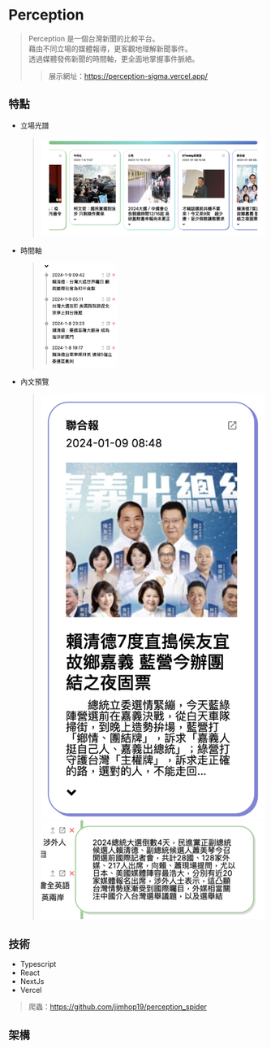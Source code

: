 # Perception
> Perception 是一個台灣新聞的比較平台。
> <br>
> 藉由不同立場的媒體報導，更客觀地理解新聞事件。
> <br>
> 透過媒體發佈新聞的時間軸，更全面地掌握事件脈絡。
> <br>
>> 展示網址：https://perception-sigma.vercel.app/

## 特點
+ 立場光譜
  > ![](https://github.com/jimhop19/perception_frontend/blob/develop/public/perception%20description%20photo/spectrum.png)
+ 時間軸
  > <img src="https://github.com/jimhop19/perception_frontend/blob/develop/public/perception%20description%20photo/timeline.png" width="150"/>
+ 內文預覽
  > ![](https://github.com/jimhop19/perception_frontend/blob/develop/public/perception%20description%20photo/readmore.png)
  > ![](https://github.com/jimhop19/perception_frontend/blob/develop/public/perception%20description%20photo/readmore1.png)

## 技術
+ Typescript
+ React
+ NextJs
+ Vercel
> 爬蟲：https://github.com/jimhop19/perception_spider

## 架構
